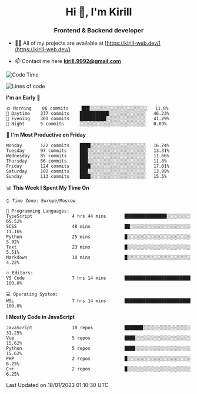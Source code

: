 <h1 align="center">Hi 👋, I'm Kirill</h1>
<h3 align="center">Frontend & Backend developer</h3>

- 👨‍💻 All of my projects are available at [https://kirill-web.dev/](https://kirill-web.dev/)

- 📫 Contact me here **kirill.9992@gmail.com**











<!--START_SECTION:waka-->
![Code Time](http://img.shields.io/badge/Code%20Time-1%2C246%20hrs%2056%20mins-blue)

![Lines of code](https://img.shields.io/badge/From%20Hello%20World%20I%27ve%20Written-532%20Thousand%20lines%20of%20code-blue)

**I'm an Early 🐤** 

```text
🌞 Morning    86 commits     ███░░░░░░░░░░░░░░░░░░░░░░   11.8% 
🌆 Daytime    337 commits    ███████████░░░░░░░░░░░░░░   46.23% 
🌃 Evening    301 commits    ██████████░░░░░░░░░░░░░░░   41.29% 
🌙 Night      5 commits      ░░░░░░░░░░░░░░░░░░░░░░░░░   0.69%

```
📅 **I'm Most Productive on Friday** 

```text
Monday       122 commits    ████░░░░░░░░░░░░░░░░░░░░░   16.74% 
Tuesday      97 commits     ███░░░░░░░░░░░░░░░░░░░░░░   13.31% 
Wednesday    85 commits     ███░░░░░░░░░░░░░░░░░░░░░░   11.66% 
Thursday     86 commits     ███░░░░░░░░░░░░░░░░░░░░░░   11.8% 
Friday       124 commits    ████░░░░░░░░░░░░░░░░░░░░░   17.01% 
Saturday     102 commits    ███░░░░░░░░░░░░░░░░░░░░░░   13.99% 
Sunday       113 commits    ████░░░░░░░░░░░░░░░░░░░░░   15.5%

```


📊 **This Week I Spent My Time On** 

```text
⌚︎ Time Zone: Europe/Moscow

💬 Programming Languages: 
TypeScript               4 hrs 44 mins       ████████████████░░░░░░░░░   65.52% 
SCSS                     48 mins             ██░░░░░░░░░░░░░░░░░░░░░░░   11.16% 
Python                   25 mins             █░░░░░░░░░░░░░░░░░░░░░░░░   5.92% 
Text                     23 mins             █░░░░░░░░░░░░░░░░░░░░░░░░   5.51% 
Markdown                 18 mins             █░░░░░░░░░░░░░░░░░░░░░░░░   4.22%

🔥 Editors: 
VS Code                  7 hrs 14 mins       █████████████████████████   100.0%

💻 Operating System: 
WSL                      7 hrs 14 mins       █████████████████████████   100.0%

```

**I Mostly Code in JavaScript** 

```text
JavaScript               10 repos            ███████░░░░░░░░░░░░░░░░░░   31.25% 
Vue                      5 repos             ████░░░░░░░░░░░░░░░░░░░░░   15.62% 
Python                   5 repos             ████░░░░░░░░░░░░░░░░░░░░░   15.62% 
PHP                      2 repos             █░░░░░░░░░░░░░░░░░░░░░░░░   6.25% 
C++                      2 repos             █░░░░░░░░░░░░░░░░░░░░░░░░   6.25%

```



 Last Updated on 18/01/2023 01:10:30 UTC
<!--END_SECTION:waka-->
